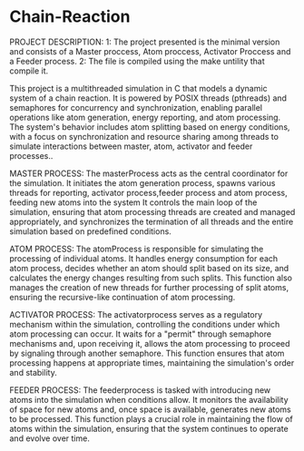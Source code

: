 # Chain-Reaction


PROJECT DESCRIPTION:
1: The project presented is the minimal version and consists of a Master proccess, Atom proccess, Activator Proccess and a Feeder process.
2: The file is compiled using the make untility that compile it.

This project is a multithreaded simulation in C that models a dynamic system of a chain reaction. It is powered by POSIX threads (pthreads) and semaphores for concurrency and synchronization, enabling parallel operations like atom generation, energy reporting, and atom processing. The system's behavior includes atom splitting based on energy conditions, with a focus on synchronization and resource sharing among threads to simulate interactions between master, atom, activator and feeder processes..

MASTER PROCESS:
The masterProcess acts as the central coordinator for the simulation. It initiates the atom generation process, spawns various threads for reporting, activator process,feeder process and atom process, feeding new atoms into the system It controls the main loop of the simulation, ensuring that atom processing threads are created and managed appropriately, and synchronizes the termination of all threads and the entire simulation based on predefined conditions.

ATOM PROCESS:
The atomProcess is responsible for simulating the processing of individual atoms. It handles energy consumption for each atom process, decides whether an atom should split based on its size, and calculates the energy changes resulting from such splits. This function also manages the creation of new threads for further processing of split atoms, ensuring the recursive-like continuation of atom processing.

ACTIVATOR PROCESS:
The activatorprocess serves as a regulatory mechanism within the simulation, controlling the conditions under which atom processing can occur. It waits for a "permit" through semaphore mechanisms and, upon receiving it, allows the atom processing to proceed by signaling through another semaphore. This function ensures that atom processing happens at appropriate times, maintaining the simulation's order and stability.

FEEDER PROCESS:
The feederprocess is tasked with introducing new atoms into the simulation when conditions allow. It monitors the availability of space for new atoms and, once space is available, generates new atoms to be processed. This function plays a crucial role in maintaining the flow of atoms within the simulation, ensuring that the system continues to operate and evolve over time.








